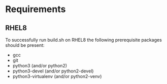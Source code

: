 # Requirements

## RHEL8
To successfully run build.sh on RHEL8 the following prerequisite packages should be present:
- gcc
- git
- python3 (and/or python2)
- python3-devel (and/or python2-devel)
- python3-virtualenv (and/or python2-venv)
